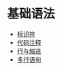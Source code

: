 # 基础语法

* [标识符](/docs/基础语法/标识符.html)
* [代码注释](/docs/基础语法/代码注释.html)
* [行与缩进](/docs/基础语法/行与缩进.html)
* [多行语句](/docs/基础语法/多行语句.html)

